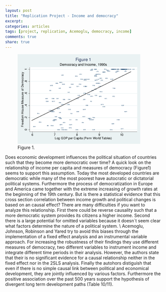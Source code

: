 ```yaml
---
layout: post
title: "Replication Project - Income and democracy"
excerpt: 
categories: articles
tags: [project, replication, Acemoglu, democracy, income]
comments: true
share: true
---
```

<figure>
    <img src="/images/F1.png"" alt="image"></a>
    <figcaption><title="Figure1">Figure 1</a>.</figcaption>
</figure>


Does economic development influences the political situation of countries such that they become more democratic over time? A quick look on the relationship of income per capita and measures of democracy (Figure1) seems to support this assumption. Today the most developed countries are democratic while many of the most poorest have autocratic or dictatorial political systems. Furthermore the process of democratization in Europe and America came together with the extreme increasing of growth rates at the beginning of the 19th century. But is there a statistical evidence that this cross section correlation between income growth and political changes is based on an causal effect? There are many difficulties if you want to analyze this relationship. First there could be reverse causality such that a more democratic system provides its citizens a higher income. Second there is a large potential for omitted variables because it doesn`t seem clear what factors determine the nature of a political system. \\
Acemoglu, Johnson, Robinson and Yared try to avoid this biases through the implementation of a fixed effect analysis and an instrumental variable approach. For increasing the robustness of their findings they use different measures of democracy, two different variables to instrument income and integrate different time periods in their analysis.
However, the authors state that their is no significant evidence for a causal relationship neither in the fixed effect nor in the 2SLS analysis. Finally the autohors distiguish that even if there is no simple causal link between political and economical development, they are jointly influenced by various factors. Furthermore the positive association over the past 500 years support the hypothesis of divergent long term development paths (Table 10/11).

